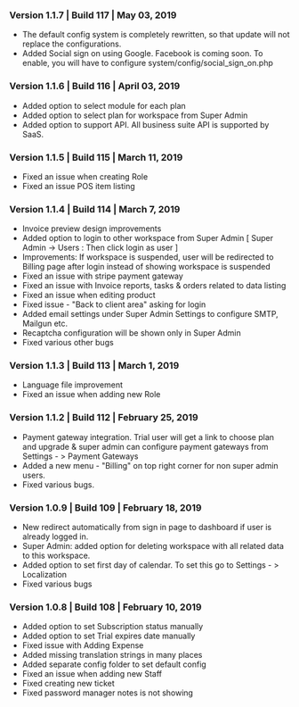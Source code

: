 ### Version 1.1.7 | Build 117 | May 03, 2019
* The default config system is completely rewritten, so that update will not replace the configurations.
* Added Social sign on using Google. Facebook is coming soon. To enable, you will have to configure system/config/social_sign_on.php 


### Version 1.1.6 | Build 116 | April 03, 2019

* Added option to select module for each plan
* Added option to select plan for workspace from Super Admin
* Added option to support API. All business suite API is supported by SaaS.

### Version 1.1.5 | Build 115 | March 11, 2019

* Fixed an issue when creating Role
* Fixed an issue POS item listing

### Version 1.1.4 | Build 114 | March 7, 2019

* Invoice preview design improvements
* Added option to login to other workspace from Super Admin [ Super Admin -> Users : Then click login as user ]
* Improvements: If workspace is suspended, user will be redirected to Billing page after login instead of showing workspace is suspended
* Fixed an issue with stripe payment gateway
* Fixed an issue with Invoice reports, tasks & orders related to data listing
* Fixed an issue when editing product
* Fixed issue - "Back to client area" asking for login
* Added email settings under Super Admin Settings to configure SMTP, Mailgun etc.
* Recaptcha configuration will be shown only in Super Admin
* Fixed various other bugs

### Version 1.1.3 | Build 113 | March 1, 2019

* Language file improvement
* Fixed an issue when adding new Role

### Version 1.1.2 | Build 112 | February 25, 2019

* Payment gateway integration. Trial user will get a link to choose plan and upgrade & super admin can configure payment gateways from Settings - > Payment Gateways
* Added a new menu - "Billing" on top right corner for non super admin users.
* Fixed various bugs.
 
### Version 1.0.9 | Build 109 | February 18, 2019

* New redirect automatically from sign in page to dashboard if user is already logged in.
* Super Admin: added option for deleting workspace with all related data to this workspace.
* Added option to set first day of calendar. To set this go to Settings - > Localization
* Fixed various bugs

### Version 1.0.8 | Build 108 | February 10, 2019
* Added option to set Subscription status manually
* Added option to set Trial expires date manually
* Fixed issue with Adding Expense
* Added missing translation strings in many places
* Added separate config folder to set default config
* Fixed an issue when adding new Staff
* Fixed creating new ticket
* Fixed password manager notes is not showing